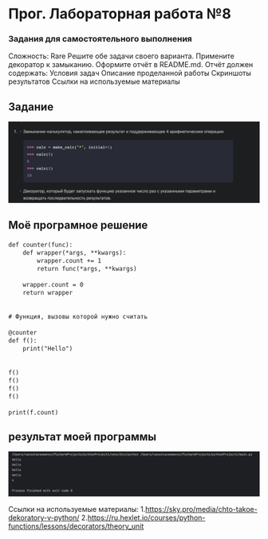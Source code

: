 # Прог. Лабораторная работа №8
### Задания для самостоятельного выполнения
Сложность:
Rare
Решите обе задачи своего варианта.
Примените декоратор к замыканию.
Оформите отчёт в README.md. Отчёт должен содержать:
Условия задач
Описание проделанной работы
Скриншоты результатов
Ссылки на используемые материалы
## Задание
![Alt text](telegram-cloud-document-2-5373150992357406351.jpg)

## Моё програмное решение
```pyton
def counter(func):
    def wrapper(*args, **kwargs):
        wrapper.count += 1
        return func(*args, **kwargs)

    wrapper.count = 0
    return wrapper


# Функция, вызовы которой нужно считать

@counter
def f():
    print("Hello")


f()
f()
f()
f()

print(f.count)
```

## результат моей программы
![Alt text](telegram-cloud-document-2-5373150992357406355.jpg)




Ссылки на используемые материалы:
1.https://sky.pro/media/chto-takoe-dekoratory-v-python/
2.https://ru.hexlet.io/courses/python-functions/lessons/decorators/theory_unit